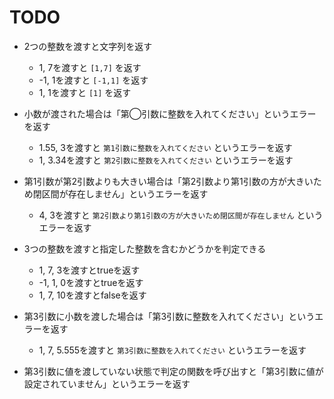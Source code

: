 # TODO

- 2つの整数を渡すと文字列を返す
  - 1, 7を渡すと `[1,7]` を返す
  - -1, 1を渡すと `[-1,1]` を返す
  - 1, 1を渡すと `[1]` を返す
- 小数が渡された場合は「第◯引数に整数を入れてください」というエラーを返す
  - 1.55, 3を渡すと `第1引数に整数を入れてください` というエラーを返す
  - 1, 3.34を渡すと `第2引数に整数を入れてください` というエラーを返す
- 第1引数が第2引数よりも大きい場合は「第2引数より第1引数の方が大きいため閉区間が存在しません」というエラーを返す
  - 4, 3を渡すと `第2引数より第1引数の方が大きいため閉区間が存在しません` というエラーを返す

- 3つの整数を渡すと指定した整数を含むかどうかを判定できる
  - 1, 7, 3を渡すとtrueを返す
  - -1, 1, 0を渡すとtrueを返す
  - 1, 7, 10を渡すとfalseを返す
- 第3引数に小数を渡した場合は「第3引数に整数を入れてください」というエラーを返す
  - 1, 7, 5.555を渡すと `第3引数に整数を入れてください` というエラーを返す
- 第3引数に値を渡していない状態で判定の関数を呼び出すと「第3引数に値が設定されていません」というエラーを返す
  